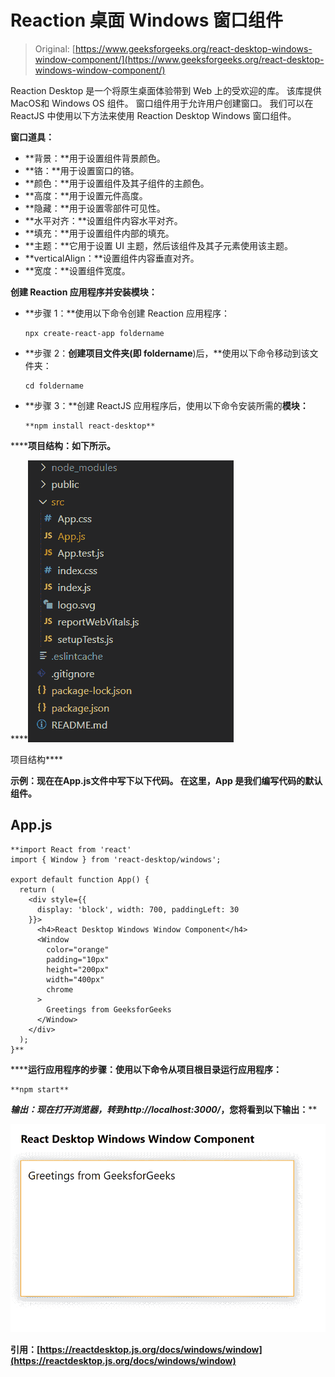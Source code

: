 # Reaction 桌面 Windows 窗口组件

> Original: [https://www.geeksforgeeks.org/react-desktop-windows-window-component/](https://www.geeksforgeeks.org/react-desktop-windows-window-component/)

Reaction Desktop 是一个将原生桌面体验带到 Web 上的受欢迎的库。 该库提供MacOS和 Windows OS 组件。 窗口组件用于允许用户创建窗口。 我们可以在 ReactJS 中使用以下方法来使用 Reaction Desktop Windows 窗口组件。

**窗口道具：**

*   **背景：**用于设置组件背景颜色。
*   **铬：**用于设置窗口的铬。
*   **颜色：**用于设置组件及其子组件的主颜色。
*   **高度：**用于设置元件高度。
*   **隐藏：**用于设置零部件可见性。
*   **水平对齐：**设置组件内容水平对齐。
*   **填充：**用于设置组件内部的填充。
*   **主题：**它用于设置 UI 主题，然后该组件及其子元素使用该主题。
*   **verticalAlign：**设置组件内容垂直对齐。
*   **宽度：**设置组件宽度。

**创建 Reaction 应用程序并安装模块：**

*   **步骤 1：**使用以下命令创建 Reaction 应用程序：

    ```
    npx create-react-app foldername
    ```

*   **步骤 2：**创建项目文件夹(即 foldername**)后，**使用以下命令移动到该文件夹：

    ```
    cd foldername
    ```

*   **步骤 3：**创建 ReactJS 应用程序后，使用以下命令安装所需的****模块：****

    ```
    **npm install react-desktop**
    ```

******项目结构：**如下所示。****

****![](img/f04ae0d8b722a9fff0bd9bd138b29c23.png)

项目结构**** 

******示例：**现在在**App.js**文件中写下以下代码。 在这里，App 是我们编写代码的默认组件。****

## ****App.js****

```
**import React from 'react'
import { Window } from 'react-desktop/windows';

export default function App() {
  return (
    <div style={{
      display: 'block', width: 700, paddingLeft: 30
    }}>
      <h4>React Desktop Windows Window Component</h4>
      <Window
        color="orange"
        padding="10px"
        height="200px"
        width="400px"
        chrome
      >
        Greetings from GeeksforGeeks
      </Window>
    </div>
  );
}**
```

******运行应用程序的步骤：**使用以下命令从项目根目录运行应用程序：****

```
**npm start**
```

******输出：**现在打开浏览器，转到***http://localhost:3000/***，您将看到以下输出：****

****![](img/4e4df662524ac8ca10a843a52c180ed0.png)****

******引用：**[https://reactdesktop.js.org/docs/windows/window](https://reactdesktop.js.org/docs/windows/window)****